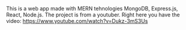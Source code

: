 This is a web app made with MERN tehnologies MongoDB, Express.js, React, Node.js. The project is from a youtuber.
Right here you have the video: https://www.youtube.com/watch?v=Dukz-3mS3Us
